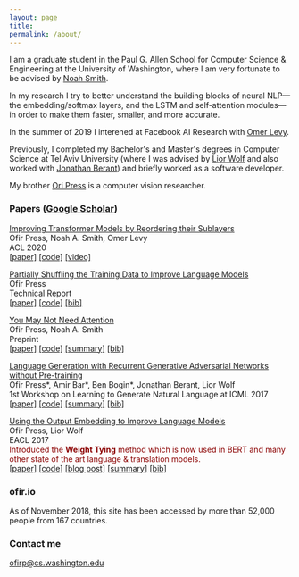 ```yaml
---
layout: page
title: 
permalink: /about/
---
```


I am a graduate student in the Paul G. Allen School for Computer Science & Engineering at the University of Washington, where I am very fortunate to be advised by [Noah Smith](https://homes.cs.washington.edu/~nasmith/). 

In my research I try to better understand the building blocks of neural NLP—the embedding/softmax layers, and the LSTM and self-attention modules—in order to make them faster, smaller, and more accurate. 

In the summer of 2019 I interened at Facebook AI Research with [Omer Levy](https://levyomer.wordpress.com/). 

Previously, I completed my Bachelor's and Master's degrees in Computer Science at Tel Aviv University (where I was advised by [Lior Wolf](http://www.cs.tau.ac.il/~wolf/) and also worked with [Jonathan Berant](http://www.cs.tau.ac.il/~joberant/)) and briefly worked as a software developer. 

My brother [Ori Press](https://oripress.com/) is a computer vision researcher. 

### Papers ([Google Scholar](https://scholar.google.com/citations?user=LeHa8psAAAAJ))

[Improving Transformer Models by Reordering their Sublayers](https://ofir.io/sandwich_transformer.pdf) <br>
Ofir Press, Noah A. Smith, Omer Levy <br>
ACL 2020 <br>
[[paper]](https://ofir.io/sandwich_transformer.pdf) [[code]](https://github.com/ofirpress/sandwich_transformer) [[video]](https://www.youtube.com/watch?v=rFuuGEj3AhU)  <br>

[Partially Shuffling the Training Data to Improve Language Models](https://arxiv.org/abs/1903.04167) <br>
Ofir Press <br>
Technical Report <br>
[[paper]](https://arxiv.org/abs/1903.04167) [[code]](https://github.com/ofirpress/PartialShuffle) [[bib]](https://github.com/ofirpress/PartialShuffle#reference) <br>


[You May Not Need Attention](https://arxiv.org/abs/1810.13409)  <br>
Ofir Press, Noah A. Smith  <br>
Preprint <br>
[[paper]](https://arxiv.org/abs/1810.13409)  [[code]](https://github.com/ofirpress/YouMayNotNeedAttention) [[summary]](https://www.shortscience.org/paper?bibtexKey=journals/corr/1810.13409&a=ofirpress) [[bib]](https://github.com/ofirpress/YouMayNotNeedAttention#reference)  <br> 


[Language Generation with Recurrent Generative Adversarial Networks without Pre-training](https://arxiv.org/abs/1706.01399)  <br>
Ofir Press\*, Amir Bar\*, Ben Bogin\*, Jonathan Berant, Lior Wolf  <br>
1st Workshop on Learning to Generate Natural Language at ICML 2017 <br>
[[paper]](https://arxiv.org/abs/1706.01399)  [[code]](https://github.com/amirbar/rnn.wgan) [[summary]](https://www.shortscience.org/paper?bibtexKey=journals/corr/PressBBBW17&a=ofirpress) [[bib]](https://github.com/amirbar/rnn.wgan#reference) <br> 


[Using the Output Embedding to Improve Language Models](https://www.aclweb.org/anthology/E17-2025) <br>
Ofir Press, Lior Wolf <br>
EACL 2017 <br>
<span style="color:DarkRed">Introduced the **Weight Tying** method which is now used in BERT and many other state of the art language & translation models.</span> <br>
[[paper]](https://www.aclweb.org/anthology/E17-2025.pdf)  [[code]](https://github.com/ofirpress/UsingTheOutputEmbedding) [[blog post]](http://ofir.io/Neural-Language-Modeling-From-Scratch/) [[summary]](https://www.shortscience.org/paper?bibtexKey=10.18653/v1/e17-2025&a=ofirpress) [[bib]](https://www.aclweb.org/anthology/E17-2025.bib) <br> 


<!-- ### Service
Reviewer: NeuralGen 2019, NAACL 2019 (secondary reviewer), EMNLP 2019 (secondary reviewer), ACL 2020 (secondary reviewer)

-->

### ofir.io

As of November 2018, this site has been accessed by more than 52,000 people from 167 countries.


### Contact me

[ofirp@cs.washington.edu](mailto:ofirp@cs.washington.edu)
